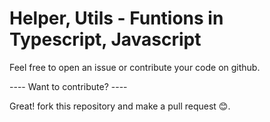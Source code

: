 # Helper, Utils - Funtions in Typescript, Javascript

Feel free to open an issue or contribute your code on github.

---- Want to contribute? ----

Great! fork this repository and make a pull request 😊.

